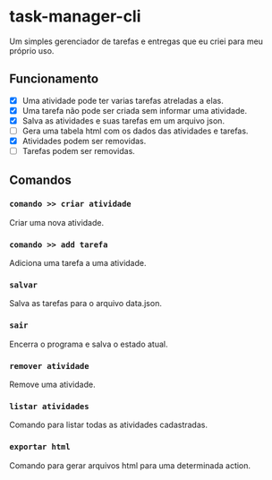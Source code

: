 # task-manager-cli
Um simples gerenciador de tarefas e entregas que eu criei para meu próprio uso.

## Funcionamento
- [x] Uma atividade pode ter varias tarefas atreladas a elas.
- [x] Uma tarefa não pode ser criada sem informar uma atividade.
- [x] Salva as atividades e suas tarefas em um arquivo json.
- [ ] Gera uma tabela html com os dados das atividades e tarefas.
- [x] Atividades podem ser removidas.
- [ ] Tarefas podem ser removidas.

## Comandos
### `comando >> criar atividade`
Criar uma nova atividade.
### `comando >> add tarefa`
Adiciona uma tarefa a uma atividade.
### `salvar`
Salva as tarefas para o arquivo data.json.
### `sair`
Encerra o programa e salva o estado atual.
### `remover atividade`
Remove uma atividade.
### `listar atividades`
Comando para listar todas as atividades cadastradas.
### `exportar html`
Comando para gerar arquivos html para uma determinada action.